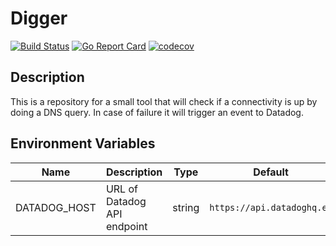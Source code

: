 # Digger

[![Build Status](https://drone.eu-west-1.edtech.sre.ef-cloud.io/api/badges/efcloud/sre-docker-digger/status.svg)](https://drone.eu-west-1.edtech.sre.ef-cloud.io/efcloud/sre-docker-digger) [![Go Report Card](https://goreportcard.com/badge/github.com/refcloud/sre-docker-digger)](https://goreportcard.com/report/efcloud/sre-docker-digger/dogsitter)
[![codecov](https://codecov.io/gh/efcloud/sre-docker-digger/branch/master/graph/badge.svg)](https://codecov.io/gh/efcloud/sre-docker-digger)



## Description
This is a repository for a small tool that will check if a connectivity is up by doing a DNS query.
In case of failure it will trigger an event to Datadog.

## Environment Variables

| Name | Description | Type | Default | Required |
|------|-------------|:----:|:-----:|:-----:|
| DATADOG_HOST | URL of Datadog API endpoint | string | `https://api.datadoghq.eu` | no |
